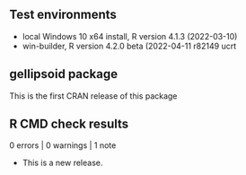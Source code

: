 ## Test environments
* local Windows 10 x64 install, R version 4.1.3 (2022-03-10)
* win-builder, R version 4.2.0 beta (2022-04-11 r82149 ucrt


## gellipsoid package
This is the first CRAN release of this package

## R CMD check results

0 errors | 0 warnings | 1 note

* This is a new release.
